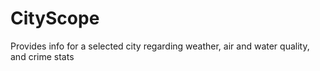 # CityScope
 Provides info for a selected city regarding weather, air and water quality, and crime stats

